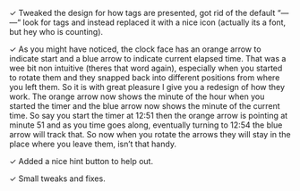✓ Tweaked the design for how tags are presented, got rid of the default “— —“ look for tags and instead replaced it with a nice icon (actually its a font, but hey who is counting).

✓ As you might have noticed, the clock face has an orange arrow to indicate start and a blue arrow to indicate current elapsed time. That was a wee bit non intuitive (theres that word again), especially when you started to rotate them and they snapped back into different positions from where you left them. So it is with great pleasure I give you a redesign of how they work. The orange arrow now shows the minute of the hour when you started the timer and the blue arrow now shows the minute of the current  time. So say you start the timer at 12:51 then the orange arrow is pointing at minute 51 and as you time goes along, eventually turning to 12:54 the blue arrow will track that. So now when you rotate the arrows they will stay in the place where you leave them, isn’t that handy.

✓ Added a nice hint button to help out.

✓ Small tweaks and fixes.